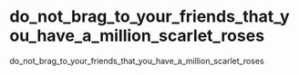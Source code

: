 # do_not_brag_to_your_friends_that_you_have_a_million_scarlet_roses
do_not_brag_to_your_friends_that_you_have_a_million_scarlet_roses
